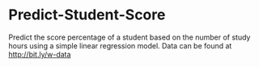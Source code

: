 # Predict-Student-Score
Predict the score percentage of a student based on the number of study hours using a simple linear regression model.
Data can be found at http://bit.ly/w-data
